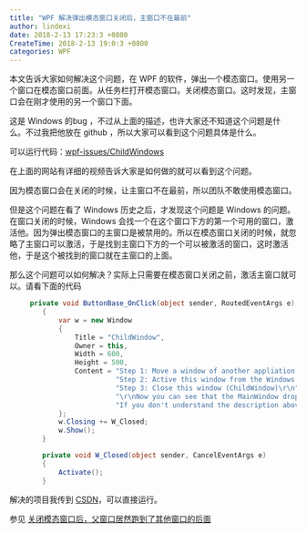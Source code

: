 ```yaml
---
title: "WPF 解决弹出模态窗口关闭后，主窗口不在最前"
author: lindexi
date: 2018-2-13 17:23:3 +0800
CreateTime: 2018-2-13 19:0:3 +0800
categories: WPF
---
```


本文告诉大家如何解决这个问题，在 WPF 的软件，弹出一个模态窗口。使用另一个窗口在模态窗口前面。从任务栏打开模态窗口。关闭模态窗口。这时发现，主窗口会在刚才使用的另一个窗口下面。

<!--more-->


<!-- csdn -->

这是 Windows 的bug ，不过从上面的描述，也许大家还不知道这个问题是什么。不过我把他放在 github ，所以大家可以看到这个问题具体是什么。

可以运行代码：[wpf-issues/ChildWindows ](https://github.com/easiwin/wpf-issues/tree/master/ChildWindows )

在上面的网站有详细的视频告诉大家是如何做的就可以看到这个问题。

因为模态窗口会在关闭的时候，让主窗口不在最前，所以团队不敢使用模态窗口。

但是这个问题在看了 Windows 历史之后，才发现这个问题是 Windows 的问题。在窗口关闭的时候，Windows 会找一个在这个窗口下方的第一个可用的窗口，激活他。因为弹出模态窗口的主窗口是被禁用的。所以在模态窗口关闭的时候，就忽略了主窗口可以激活，于是找到主窗口下方的一个可以被激活的窗口，这时激活他，于是这个被找到的窗口就在主窗口的上面。

那么这个问题可以如何解决？实际上只需要在模态窗口关闭之前，激活主窗口就可以。请看下面的代码

```csharp
     private void ButtonBase_OnClick(object sender, RoutedEventArgs e)
        {
            var w = new Window
            {
                Title = "ChildWindow",
                Owner = this,
                Width = 600,
                Height = 500,
                Content = "Step 1: Move a window of another appliation to over the MainWindow\r\n" +
                          "Step 2: Active this window from the Windows taskbar\r\n" +
                          "Step 3: Close this window (ChildWindow)\r\n" +
                          "\r\nNow you can see that the MainWindow drops down and coverd by another window.\r\n" +
                          "If you don't understand the description above, please refer to the video demo in this project."
            };
            w.Closing += W_Closed;
            w.Show();
        }

        private void W_Closed(object sender, CancelEventArgs e)
        {
            Activate();
        }
```

解决的项目我传到 [CSDN](http://download.csdn.net/download/lindexi_gd/10243218 )，可以直接运行。

参见 [关闭模态窗口后，父窗口居然跑到了其他窗口的后面](https://walterlv.gitee.io/post/fix-owner-window-dropping-down-when-close-a-modal-child-window.html )

